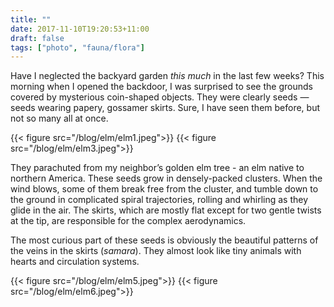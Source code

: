 ```yaml
---
title: ""
date: 2017-11-10T19:20:53+11:00
draft: false
tags: ["photo", "fauna/flora"]
---
```

Have I neglected the backyard garden _this much_ in the last few weeks? This morning when I opened the backdoor, I was surprised to see the grounds covered by mysterious coin-shaped objects. They were clearly seeds — seeds wearing papery, gossamer skirts. Sure, I have seen them before, but not so many all at once.

{{< figure src="/blog/elm/elm1.jpeg">}}
{{< figure src="/blog/elm/elm3.jpeg">}}

They parachuted from my neighbor’s golden elm tree - an elm native to northern America. These seeds grow in densely-packed clusters. When the wind blows, some of them break free from the cluster, and tumble down to the ground in complicated spiral trajectories, rolling and whirling as they glide in the air. The skirts, which are mostly flat except for two gentle twists at the tip, are responsible for the complex aerodynamics.

The most curious part of these seeds is obviously the beautiful patterns of the veins in the skirts (_samara_). They almost look like tiny animals with hearts and circulation systems.

{{< figure src="/blog/elm/elm5.jpeg">}}
{{< figure src="/blog/elm/elm6.jpeg">}}
